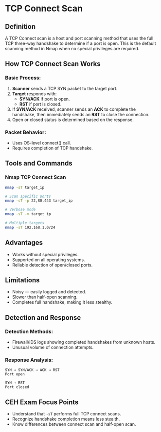 # TCP Connect Scan

## Definition

A TCP Connect scan is a host and port scanning method that uses the full TCP three-way handshake to determine if a port is open. This is the default scanning method in Nmap when no special privileges are required.

## How TCP Connect Scan Works

### Basic Process:
1. **Scanner** sends a TCP SYN packet to the target port.
2. **Target** responds with:
   - **SYN/ACK** if port is open.
   - **RST** if port is closed.
3. If **SYN/ACK** received, scanner sends an **ACK** to complete the handshake, then immediately sends an **RST** to close the connection.
4. Open or closed status is determined based on the response.

### Packet Behavior:
- Uses OS-level connect() call.
- Requires completion of TCP handshake.

## Tools and Commands

### Nmap TCP Connect Scan
```bash
nmap -sT target_ip

# Scan specific ports
nmap -sT -p 22,80,443 target_ip

# Verbose mode
nmap -sT -v target_ip

# Multiple targets
nmap -sT 192.168.1.0/24
```

## Advantages
- Works without special privileges.
- Supported on all operating systems.
- Reliable detection of open/closed ports.

## Limitations
- Noisy — easily logged and detected.
- Slower than half-open scanning.
- Completes full handshake, making it less stealthy.

## Detection and Response

### Detection Methods:
- Firewall/IDS logs showing completed handshakes from unknown hosts.
- Unusual volume of connection attempts.

### Response Analysis:
```
SYN → SYN/ACK → ACK → RST
Port open
```
```
SYN → RST
Port closed
```

## CEH Exam Focus Points
- Understand that `-sT` performs full TCP connect scans.
- Recognize handshake completion means less stealth.
- Know differences between connect scan and half-open scan.
